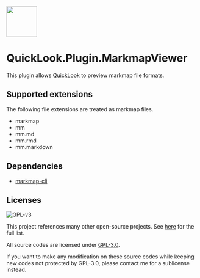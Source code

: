 <img src="https://user-images.githubusercontent.com/1687847/82130498-8c3eac80-97d4-11ea-9e88-372ab9c50295.png" width="80">

# QuickLook.Plugin.MarkmapViewer

This plugin allows [QuickLook](https://github.com/QL-Win/QuickLook) to preview markmap file formats.

## Supported extensions

The following file extensions are treated as markmap files.

- markmap
- mm
- mm.md
- mm.rmd
- mm.markdown

## Dependencies

- [markmap-cli](https://markmap.js.org/docs/packages--markmap-cli)

## Licenses

![GPL-v3](https://www.gnu.org/graphics/gplv3-127x51.png)

This project references many other open-source projects. See [here](https://github.com/QL-Win/QuickLook/wiki/On-the-Shoulders-of-Giants) for the full list.

All source codes are licensed under [GPL-3.0](https://opensource.org/licenses/GPL-3.0).

If you want to make any modification on these source codes while keeping new codes not protected by GPL-3.0, please contact me for a sublicense instead.
